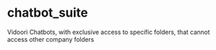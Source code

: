 # chatbot_suite
Vidoori Chatbots, with exclusive access to specific folders, that cannot access other company folders
